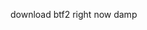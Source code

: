 <!DOCTYPE html>
<html lang="en">
<head>
	<meta charset="utf-8">
	<meta name="viewport" content="width=device-width, initial-scale=1">
	<title>download btf2 right now damp</title>
</head>
<body>
	<p>download btf2 right now damp</p>
</body>
</html>
